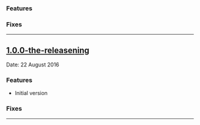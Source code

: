 ### Features

### Fixes

- - -
## [1.0.0-the-releasening](https://github.com/argon/releaser/releases/tag/1.0.0-the-releasening)
Date: 22 August 2016

### Features

* Initial version

### Fixes

- - -
